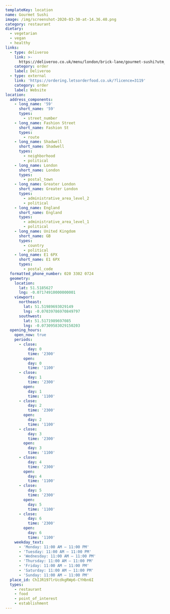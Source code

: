 ```yaml
---
templateKey: location
name: Gourmet Sushi
image: /img/screenshot-2020-03-30-at-14.36.40.png
category: restaurant
dietary:
  - vegetarian
  - vegan
  - healthy
links:
  - type: deliveroo
    link: >-
      https://deliveroo.co.uk/menu/london/brick-lane/gourmet-sushi?utm_medium=affiliate&utm_source=google_maps_link
    category: order
    label: Deliveroo
  - type: external
    link: 'https://ordering.letsorderfood.co.uk/?licence=3119'
    category: order
    label: Website
location:
  address_components:
    - long_name: '59'
      short_name: '59'
      types:
        - street_number
    - long_name: Fashion Street
      short_name: Fashion St
      types:
        - route
    - long_name: Shadwell
      short_name: Shadwell
      types:
        - neighborhood
        - political
    - long_name: London
      short_name: London
      types:
        - postal_town
    - long_name: Greater London
      short_name: Greater London
      types:
        - administrative_area_level_2
        - political
    - long_name: England
      short_name: England
      types:
        - administrative_area_level_1
        - political
    - long_name: United Kingdom
      short_name: GB
      types:
        - country
        - political
    - long_name: E1 6PX
      short_name: E1 6PX
      types:
        - postal_code
  formatted_phone_number: 020 3302 0724
  geometry:
    location:
      lat: 51.5185627
      lng: -0.07174910000000001
    viewport:
      northeast:
        lat: 51.51989693029149
        lng: -0.07039786970849797
      southwest:
        lat: 51.5171989697085
        lng: -0.07309583029150203
  opening_hours:
    open_now: true
    periods:
      - close:
          day: 0
          time: '2300'
        open:
          day: 0
          time: '1100'
      - close:
          day: 1
          time: '2300'
        open:
          day: 1
          time: '1100'
      - close:
          day: 2
          time: '2300'
        open:
          day: 2
          time: '1100'
      - close:
          day: 3
          time: '2300'
        open:
          day: 3
          time: '1100'
      - close:
          day: 4
          time: '2300'
        open:
          day: 4
          time: '1100'
      - close:
          day: 5
          time: '2300'
        open:
          day: 5
          time: '1100'
      - close:
          day: 6
          time: '2300'
        open:
          day: 6
          time: '1100'
    weekday_text:
      - 'Monday: 11:00 AM – 11:00 PM'
      - 'Tuesday: 11:00 AM – 11:00 PM'
      - 'Wednesday: 11:00 AM – 11:00 PM'
      - 'Thursday: 11:00 AM – 11:00 PM'
      - 'Friday: 11:00 AM – 11:00 PM'
      - 'Saturday: 11:00 AM – 11:00 PM'
      - 'Sunday: 11:00 AM – 11:00 PM'
  place_id: ChIJR197lrUcdkgRWp6-CYHbn6I
  types:
    - restaurant
    - food
    - point_of_interest
    - establishment
---
```

